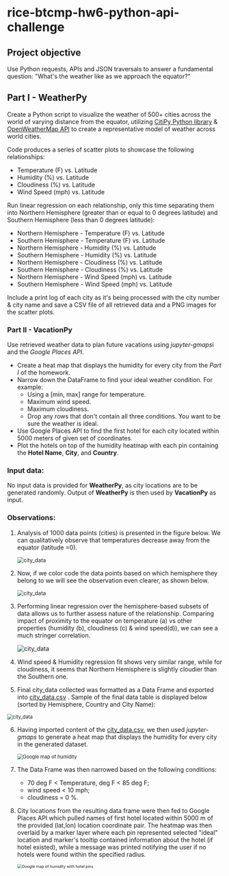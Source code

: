 # rice-btcmp-hw6-python-api-challenge
## Project objective

Use Python requests, APIs and JSON traversals to answer a fundamental question: "What's the weather like as we approach the equator?"

## Part I - WeatherPy

Create a Python script to visualize the weather of 500+ cities across the world of varying distance from the equator, utilizing [CitiPy Python library](https://pypi.python.org/pypi/citipy) & [OpenWeatherMap API](https://openweathermap.org/api) to create a representative model of weather across world cities.

Code produces a series of scatter plots to showcase the following relationships:

- Temperature (F) vs. Latitude
- Humidity (%) vs. Latitude
- Cloudiness (%) vs. Latitude
- Wind Speed (mph) vs. Latitude

Run linear regression on each relationship, only this time separating them into Northern Hemisphere (greater than or equal to 0 degrees latitude) and Southern Hemisphere (less than 0 degrees latitude):

- Northern Hemisphere - Temperature (F) vs. Latitude
- Southern Hemisphere - Temperature (F) vs. Latitude
- Northern Hemisphere - Humidity (%) vs. Latitude
- Southern Hemisphere - Humidity (%) vs. Latitude
- Northern Hemisphere - Cloudiness (%) vs. Latitude
- Southern Hemisphere - Cloudiness (%) vs. Latitude
- Northern Hemisphere - Wind Speed (mph) vs. Latitude
- Southern Hemisphere - Wind Speed (mph) vs. Latitude

Include a print log of each city as it's being processed with the city number & city name and save a CSV file of all retrieved data and a PNG images for the scatter plots.

### Part II - VacationPy

Use retrieved weather data to plan future vacations using <i>jupyter-gmaps</i>i and the <i>Google Places API</i>.

- Create a heat map that displays the humidity for every city from the *Part I* of the homework.
- Narrow down the DataFrame to find your ideal weather condition. For example:
  - Using a [min, max] range for temperature.
  - Maximum wind speed.
  - Maximum cloudiness.
  - Drop any rows that don't contain all three conditions. You want to be sure the weather is ideal.
- Use Google Places API to find the first hotel for each city located within 5000 meters of given set of coordinates.
- Plot the hotels on top of the humidity heatmap with each pin containing the **Hotel Name**, **City**, and **Country**.

### Input data:

No input data is provided for **WeatherPy**, as city locations are to be generated randomly. Output of **WeatherPy** is then used by **VacationPy** as input.

### Observations:

1. Analysis of 1000 data points (cities) is presented in the figure below. We can qualitatively observe that temperatures decrease away from the equator (latitude =0). 

   <img src="figures/city_data.png" alt="city_data" style="zoom:90%;" align="center"/>

2. Now, if we color code the data points based on which hemisphere they belong to we will see the observation even clearer, as shown below. 

   <img src="figures/city_data_by_hemisphere.png" alt="city_data" style="zoom:90%;" align="center"/>

3. Performing linear regression over the hemisphere-based subsets of data allows us to further assess nature of the relationship. Comparing impact of proximity to the equator on temperature (a) vs other properties (humidity (b), cloudiness (c) & wind speed(d)), we can see a much stringer correlation. 

   ![city_data](figures/city_data_by_hemisphere_w_regression.png)

4. Wind speed & Humidity regression fit shows very similar range, while for cloudiness, it seems that Northern Hemisphere is slightly cloudier than the Southern one.
5. Final city_data collected was formatted as a Data Frame and exported into [city_data.csv](WeatherPy/city_data.csv) . Sample of the final data table is displayed below (sorted by Hemisphere, Country and City Name):

<img src="WeatherPy/city_data_sorted.png" alt="city_data" style="zoom:80%;" align="center"/>

6. Having imported content of the  [city_data.csv](WeatherPy/city_data.csv), we then used <i>jupyter-gmaps</i> to generate a heat map that displays the humidity for every city in the generated dataset.

   <img src="VacationPy/humidity_heatmap.png" alt="Google map of humidity" style="zoom:80%;" align="center"/>

7. The Data Frame was then narrowed based on the following conditions:

   * 70 deg F < Temperature, deg F < 85 deg F;
   * wind speed < 10 mph;
   * cloudiness = 0 %.

8. City locations from the resulting data frame were then fed to Google Places API which pulled names of first hotel located within 5000 m of the provided (lat,lon) location coordinate pair. The heatmap was then overlaid by a marker layer where each pin represented selected "ideal" location and marker's tooltip contained information about the hotel (if hotel existed), while a message was printed notifying the user if no hotels were found within the specified radius.

   <img src="VacationPy/humidity_heatmap_w_hotel_pins.png" alt="Google map of humidity with hotel pins" style="zoom:65%;" align="center"/>
